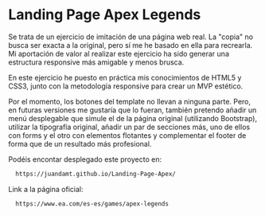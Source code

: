 # Landing Page Apex Legends 

Se trata de un ejercicio de imitación de una página web real. La "copia" no busca ser exacta a la original, pero sí me he basado en ella para recrearla. Mi aportación de valor al realizar este ejercicio ha sido generar una estructura responsive más amigable y menos brusca.

En este ejercicio he puesto en práctica mis conocimientos de HTML5 y CSS3, junto con la metodología responsive para crear un MVP estético. 

Por el momento, los botones del template no llevan a ninguna parte. Pero, en futuras versiones me gustaría que lo fueran, también pretendo añadir un menú desplegable que simule el de la página original (utilizando Bootstrap), utilizar la tipografía original, añadir un par de secciones más, uno de ellos con forms y el otro con elementos flotantes y complementar el footer de forma que de un resultado más profesional.







Podéis encontar desplegado este proyecto en:

```bash
  https://juandamt.github.io/Landing-Page-Apex/
```


Link a la página oficial:

```bash
  https://www.ea.com/es-es/games/apex-legends
```
